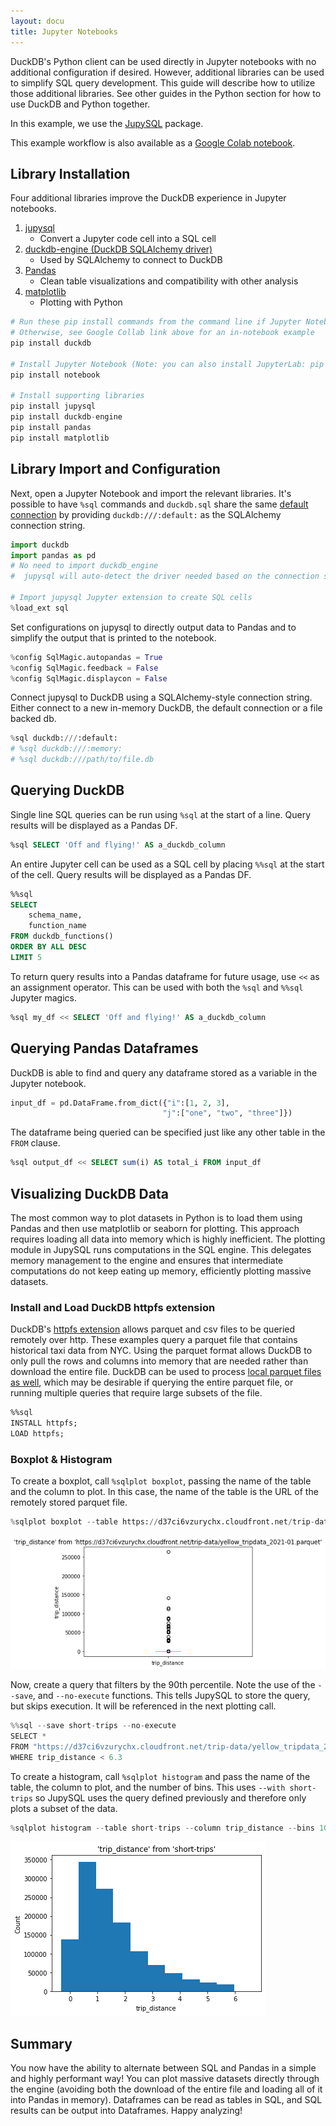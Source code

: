 ```yaml
---
layout: docu
title: Jupyter Notebooks
---
```


DuckDB's Python client can be used directly in Jupyter notebooks with no additional configuration if desired. 
However, additional libraries can be used to simplify SQL query development. 
This guide will describe how to utilize those additional libraries.
See other guides in the Python section for how to use DuckDB and Python together.  

In this example, we use the [JupySQL](https://github.com/ploomber/jupysql) package.

This example workflow is also available as a [Google Colab notebook](https://colab.research.google.com/drive/1eOA2FYHqEfZWLYssbUxdIpSL3PFxWVjk?usp=sharing).

## Library Installation

Four additional libraries improve the DuckDB experience in Jupyter notebooks. 
1. [jupysql](https://github.com/ploomber/jupysql)
    * Convert a Jupyter code cell into a SQL cell
2. [duckdb-engine (DuckDB SQLAlchemy driver)](https://github.com/Mause/duckdb_engine)
    * Used by SQLAlchemy to connect to DuckDB
3. [Pandas](https://github.com/pandas-dev/pandas)
    * Clean table visualizations and compatibility with other analysis
4. [matplotlib](https://github.com/matplotlib/matplotlib)
    * Plotting with Python

```python
# Run these pip install commands from the command line if Jupyter Notebook is not yet installed.
# Otherwise, see Google Collab link above for an in-notebook example
pip install duckdb

# Install Jupyter Notebook (Note: you can also install JupyterLab: pip install jupyterlab) 
pip install notebook

# Install supporting libraries
pip install jupysql
pip install duckdb-engine
pip install pandas
pip install matplotlib
```

## Library Import and Configuration

Next, open a Jupyter Notebook and import the relevant libraries. 
It's possible to have `%sql` commands and `duckdb.sql` share the same [default connection](../../api/python/dbapi) by providing `duckdb:///:default:` as the SQLAlchemy connection string.

```python
import duckdb
import pandas as pd
# No need to import duckdb_engine
#  jupysql will auto-detect the driver needed based on the connection string!

# Import jupysql Jupyter extension to create SQL cells
%load_ext sql
```

Set configurations on jupysql to directly output data to Pandas and to simplify the output that is printed to the notebook.
```python
%config SqlMagic.autopandas = True
%config SqlMagic.feedback = False
%config SqlMagic.displaycon = False
```

Connect jupysql to DuckDB using a SQLAlchemy-style connection string. 
Either connect to a new in-memory DuckDB, the default connection or a file backed db.
```python
%sql duckdb:///:default:
# %sql duckdb:///:memory:
# %sql duckdb:///path/to/file.db
```

## Querying DuckDB

Single line SQL queries can be run using `%sql` at the start of a line. Query results will be displayed as a Pandas DF.
```sql
%sql SELECT 'Off and flying!' AS a_duckdb_column
```
An entire Jupyter cell can be used as a SQL cell by placing `%%sql` at the start of the cell. Query results will be displayed as a Pandas DF.
```sql
%%sql
SELECT
    schema_name,
    function_name
FROM duckdb_functions()
ORDER BY ALL DESC
LIMIT 5
```

To return query results into a Pandas dataframe for future usage, use `<<` as an assignment operator.
This can be used with both the `%sql` and `%%sql` Jupyter magics.
```sql
%sql my_df << SELECT 'Off and flying!' AS a_duckdb_column
```

## Querying Pandas Dataframes

DuckDB is able to find and query any dataframe stored as a variable in the Jupyter notebook.
```python
input_df = pd.DataFrame.from_dict({"i":[1, 2, 3],
                                  "j":["one", "two", "three"]})
```
The dataframe being queried can be specified just like any other table in the `FROM` clause.  
```sql
%sql output_df << SELECT sum(i) AS total_i FROM input_df
```

## Visualizing DuckDB Data

The most common way to plot datasets in Python is to load them using Pandas and then use matplotlib or seaborn for plotting.
This approach requires loading all data into memory which is highly inefficient.
The plotting module in JupySQL runs computations in the SQL engine. 
This delegates memory management to the engine and ensures that intermediate computations do not keep eating up memory, efficiently plotting massive datasets. 

### Install and Load DuckDB httpfs extension

DuckDB's [httpfs extension](../../extensions/httpfs) allows parquet and csv files to be queried remotely over http. 
These examples query a parquet file that contains historical taxi data from NYC. 
Using the parquet format allows DuckDB to only pull the rows and columns into memory that are needed rather than download the entire file. 
DuckDB can be used to process [local parquet files as well](../../data/parquet), which may be desirable if querying the entire parquet file, or running multiple queries that require large subsets of the file.

```sql
%%sql
INSTALL httpfs;
LOAD httpfs;
```

### Boxplot & Histogram

To create a boxplot, call `%sqlplot boxplot`, passing the name of the table and the column to plot.
In this case, the name of the table is the URL of the remotely stored parquet file.

```python
%sqlplot boxplot --table https://d37ci6vzurychx.cloudfront.net/trip-data/yellow_tripdata_2021-01.parquet --column trip_distance
```


![Boxplot of the trip_distance column](/images/trip-distance-boxplot.png)


Now, create a query that filters by the 90th percentile. 
Note the use of the `--save`, and `--no-execute` functions. 
This tells JupySQL to store the query, but skips execution. It will be referenced in the next plotting call.


```python
%%sql --save short-trips --no-execute
SELECT *
FROM "https://d37ci6vzurychx.cloudfront.net/trip-data/yellow_tripdata_2021-01.parquet"
WHERE trip_distance < 6.3
```

To create a histogram, call `%sqlplot histogram` and pass the name of the table, the column to plot, and the number of bins. 
This uses `--with short-trips` so JupySQL uses the query defined previously and therefore only plots a subset of the data.

```python
%sqlplot histogram --table short-trips --column trip_distance --bins 10 --with short-trips
```


![Histogram of the trip_distance column](/images/trip-distance-histogram.png)


## Summary

You now have the ability to alternate between SQL and Pandas in a simple and highly performant way! You can plot massive datasets directly through the engine (avoiding both the download of the entire file and loading all of it into Pandas in memory). Dataframes can be read as tables in SQL, and SQL results can be output into Dataframes. Happy analyzing!
